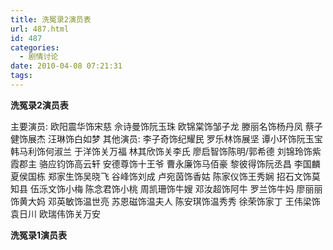 ```yaml
---
title: 洗冤录2演员表
url: 487.html
id: 487
categories:
  - 剧情讨论
date: 2010-04-08 07:21:31
tags:
---
```


**洗冤录2演员表**  
  
主要演员: 欧阳震华饰宋慈 佘诗曼饰阮玉珠 欧锦棠饰邹子龙 滕丽名饰杨丹凤 蔡子健饰展杰 汪琳饰白如梦 其他演员: 李子奇饰纪耀民 罗乐林饰展坚 谭小环饰阮玉宝 韩马利饰何淑兰 于洋饰关万福 林其欣饰关李氏 廖启智饰陈明/郭希德 刘锦玲饰紫霞郡主 骆应钧饰高云轩 安德尊饰十王爷 曹永廉饰马佰豪 黎彼得饰阮丞昌 李国麟 夏侯国栋 郑家生饰吴晓飞 谷峰饰刘成 卢宛茵饰香姑 陈家仪饰王秀娴 招石文饰莫知县 伍泺文饰小梅 陈念君饰小桃 周凯珊饰牛嫂 邓汝超饰阿牛 罗兰饰牛妈 廖丽丽饰黄大妈 邓英敏饰温世亮 苏恩磁饰温夫人 陈安琪饰温秀秀 徐荣饰家丁 王伟梁饰袁日川 欧瑞伟饰关万安  
  
**洗冤录1演员表**